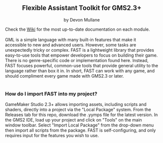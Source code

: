 <h2 align="center">
Flexible Assistant Toolkit for GMS2.3+
</h2>
<p align="center">
by Devon Mullane
</p>
Check the <a href="https://github.com/Hyomoto/FASTv33/wiki">Wiki</a> for the most up-to-date documentation on each module.
<br><br>
GML is a simple language with many built-in features that make it accessible to new and advanced users. However, some tasks are unexpectedly tricky or complex. FAST is a lightweight library that provides easy-to-use tools that empower developers to focus on building their game. There is no genre-specific code or implementation found here. Instead, FAST focuses powerful, common-use tools that provide general utility to the language rather than box it in. In short, FAST can work with any game, and should compliment every game made with GMS2.3 or later.
<br><br>
<h3>
How do I import FAST into my project?
</h3>
GameMaker Studio 2.3+ allows importing assets, including scripts and shaders, directly into a project via the "Local Package" system. From the Releases tab for this repo, download the .yymps file for the latest version. In the GMS2 IDE, load up your project and click on "Tools" on the main window toolbar. Select "Import Local Package" from the drop-down menu then import all scripts from the package.  FAST is self-configuring, and only requires input for the features you wish to use.
